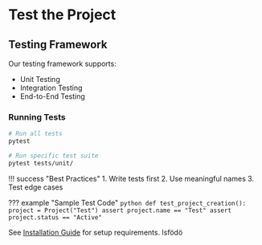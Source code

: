 # Test the Project

## Testing Framework

Our testing framework supports:

- Unit Testing
- Integration Testing
- End-to-End Testing

### Running Tests

```bash
# Run all tests
pytest

# Run specific test suite
pytest tests/unit/
```

!!! success "Best Practices"
    1. Write tests first
    2. Use meaningful names
    3. Test edge cases

??? example "Sample Test Code"
    ```python
    def test_project_creation():
        project = Project("Test")
        assert project.name == "Test"
        assert project.status == "Active"
    ```

See [Installation Guide](../installation.md) for setup requirements.
lsfödö